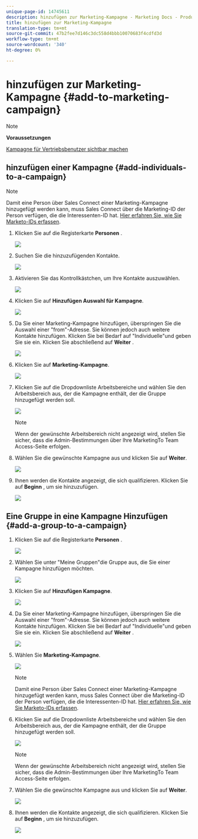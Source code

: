 ```yaml
---
unique-page-id: 14745611
description: hinzufügen zur Marketing-Kampagne - Marketing Docs - Produktdokumentation
title: hinzufügen zur Marketing-Kampagne
translation-type: tm+mt
source-git-commit: 47b2fee7d146c3dc558d4bbb10070683f4cdfd3d
workflow-type: tm+mt
source-wordcount: '340'
ht-degree: 0%

---
```



# hinzufügen zur Marketing-Kampagne {#add-to-marketing-campaign}

>[!NOTE]
>
>**Voraussetzungen**
>
>[Kampagne für Vertriebsbenutzer sichtbar machen](http://docs.marketo.com/x/NwDh)

## hinzufügen einer Kampagne {#add-individuals-to-a-campaign}

>[!NOTE]
>
>Damit eine Person über Sales Connect einer Marketing-Kampagne hinzugefügt werden kann, muss Sales Connect über die Marketing-ID der Person verfügen, die die Interessenten-ID hat. [Hier erfahren Sie, wie Sie Marketo-IDs erfassen](http://docs.marketo.com/x/CQXLAQ).

1. Klicken Sie auf die Registerkarte **Personen** .

   ![](assets/one-3.png)

1. Suchen Sie die hinzuzufügenden Kontakte.

   ![](assets/two-3.png)

1. Aktivieren Sie das Kontrollkästchen, um Ihre Kontakte auszuwählen.

   ![](assets/three-3.png)

1. Klicken Sie auf **Hinzufügen Auswahl für Kampagne**.

   ![](assets/four-3.png)

1. Da Sie einer Marketing-Kampagne hinzufügen, überspringen Sie die Auswahl einer &quot;from&quot;-Adresse. Sie können jedoch auch weitere Kontakte hinzufügen. Klicken Sie bei Bedarf auf &quot;Individuelle&quot;und geben Sie sie ein. Klicken Sie abschließend auf **Weiter** .

   ![](assets/five-2.png)

1. Klicken Sie auf **Marketing-Kampagne**.

   ![](assets/six-1.png)

1. Klicken Sie auf die Dropdownliste Arbeitsbereiche und wählen Sie den Arbeitsbereich aus, der die Kampagne enthält, der die Gruppe hinzugefügt werden soll.

   ![](assets/seven-1.png)

   >[!NOTE]
   >
   >Wenn der gewünschte Arbeitsbereich nicht angezeigt wird, stellen Sie sicher, dass die Admin-Bestimmungen über Ihre MarketingTo Team Access-Seite erfolgen.

1. Wählen Sie die gewünschte Kampagne aus und klicken Sie auf **Weiter**.

   ![](assets/eight.png)

1. Ihnen werden die Kontakte angezeigt, die sich qualifizieren. Klicken Sie auf **Beginn** , um sie hinzuzufügen.

   ![](assets/nine.png)

## Eine Gruppe in eine Kampagne Hinzufügen {#add-a-group-to-a-campaign}

1. Klicken Sie auf die Registerkarte **Personen** .

   ![](assets/one-3.png)

1. Wählen Sie unter &quot;Meine Gruppen&quot;die Gruppe aus, die Sie einer Kampagne hinzufügen möchten.

   ![](assets/eleven.png)

1. Klicken Sie auf **Hinzufügen Kampagne**.

   ![](assets/twelve.png)

1. Da Sie einer Marketing-Kampagne hinzufügen, überspringen Sie die Auswahl einer &quot;from&quot;-Adresse. Sie können jedoch auch weitere Kontakte hinzufügen. Klicken Sie bei Bedarf auf &quot;Individuelle&quot;und geben Sie sie ein. Klicken Sie abschließend auf **Weiter** .

   ![](assets/thirteen.png)

1. Wählen Sie **Marketing-Kampagne**.

   ![](assets/six-1.png)

   >[!NOTE]
   >
   >Damit eine Person über Sales Connect einer Marketing-Kampagne hinzugefügt werden kann, muss Sales Connect über die Marketing-ID der Person verfügen, die die Interessenten-ID hat. [Hier erfahren Sie, wie Sie Marketo-IDs erfassen](http://docs.marketo.com/x/CQXLAQ).

1. Klicken Sie auf die Dropdownliste Arbeitsbereiche und wählen Sie den Arbeitsbereich aus, der die Kampagne enthält, der die Gruppe hinzugefügt werden soll.

   ![](assets/seven-1.png)

   >[!NOTE]
   >
   >Wenn der gewünschte Arbeitsbereich nicht angezeigt wird, stellen Sie sicher, dass die Admin-Bestimmungen über Ihre MarketingTo Team Access-Seite erfolgen.

1. Wählen Sie die gewünschte Kampagne aus und klicken Sie auf **Weiter**.

   ![](assets/eight.png)

1. Ihnen werden die Kontakte angezeigt, die sich qualifizieren. Klicken Sie auf **Beginn** , um sie hinzuzufügen.

   ![](assets/nine.png)

